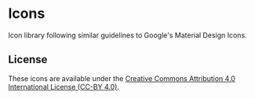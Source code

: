 # Icons
Icon library following similar guidelines to Google's Material Design Icons.

## License

These icons are available under the [Creative Commons Attribution 4.0 International License (CC-BY 4.0)](http://creativecommons.org/licenses/by/4.0/).
